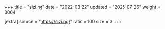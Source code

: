 +++
title = "sizi.ng"
date = "2022-03-22"
updated = "2025-07-26"
weight = 3064

[extra]
source = "https://sizi.ng/"
ratio = 100
size = 3
+++
